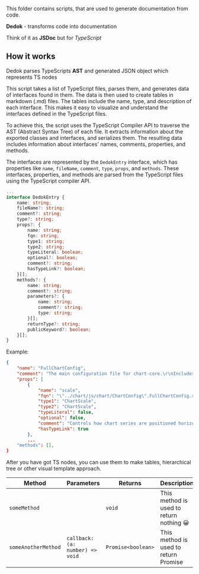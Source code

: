 This folder contains scripts, that are used to generate documentation from code.

**Dedok** - transforms code into documentation

Think of it as **JSDoc** but for _TypeScript_

## How it works
Dedok parses TypeScripts **AST** and generated JSON object which represents TS nodes

This script takes a list of TypeScript files, parses them, and generates data of interfaces found in them. The data is then used to create tables in markdown (.md) files. The tables include the name, type, and description of each interface. This makes it easy to visualize and understand the interfaces defined in the TypeScript files.

To achieve this, the script uses the TypeScript Compiler API to traverse the AST (Abstract Syntax Tree) of each file. It extracts information about the exported classes and interfaces, and serializes them. The resulting data includes information about interfaces' names, comments, properties, and methods.

The interfaces are represented by the `DedokEntry` interface, which has properties like `name`, `fileName`, `comment`, `type`, `props`, and `methods`. These interfaces, properties, and methods are parsed from the TypeScript files using the TypeScript compiler API.

```ts
...
interface DedokEntry {
	name: string;
	fileName?: string;
	comment?: string;
	type?: string;
	props?: {
		name: string;
		fqn: string;
		type1: string;
		type2: string;
		typeLiteral: boolean;
		optional?: boolean;
		comment?: string;
		hasTypeLink?: boolean;
	}[];
	methods?: {
		name: string;
		comment?: string;
		parameters?: {
			name: string;
			comment?: string;
			type: string;
		}[];
		returnType?: string;
		publicKeyword?: boolean;
	}[];
}
```

Example:

```json
{
    "name": "FullChartConfig",
    "comment": "The main configuration file for chart-core.\r\nIncludes all components' configurations, global configs like dateFormatter, and colors.",
    "props": [
        {
            "name": "scale",
            "fqn": "\"../chart/js/chart/ChartConfig\".FullChartConfig.scale",
            "type1": "ChartScale",
            "type2": "ChartScale",
            "typeLiteral": false,
            "optional": false,
            "comment": "Controls how chart series are positioned horizontally and vertically.\r\nOther configurations like: inverse, fit studies, lockRatio.",
            "hasTypeLink": true
        },
        ...
    "methods": [],
}
```

After you have got TS nodes, you can use them to make tables, hierarchical tree or other visual template approach.

|Method|Parameters|Returns|Description|
|---|---|---|---|
|`someMethod`||`void`|This method is used to return nothing :grinning:|
|`someAnotherMethod`|`callback: (a: number) => void` |`Promise<boolean>`|This method is used to return Promise|
